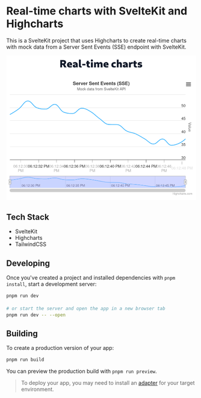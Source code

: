 # Real-time charts with SvelteKit and Highcharts

This is a SvelteKit project that uses Highcharts to create real-time charts with mock data from a Server Sent Events (SSE) endpoint with SvelteKit.

![Screenshot](./screenshot.png)

## Tech Stack

- SvelteKit
- Highcharts
- TailwindCSS

## Developing

Once you've created a project and installed dependencies with `pnpm install`, start a development server:

```bash
pnpm run dev

# or start the server and open the app in a new browser tab
pnpm run dev -- --open
```

## Building

To create a production version of your app:

```bash
pnpm run build
```

You can preview the production build with `pnpm run preview`.

> To deploy your app, you may need to install an [adapter](https://svelte.dev/docs/kit/adapters) for your target environment.
